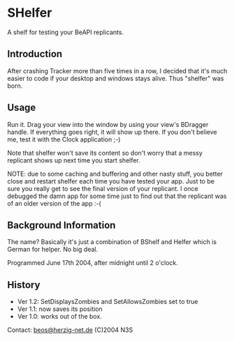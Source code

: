 SHelfer
=======

A shelf for testing your BeAPI replicants.

Introduction
------------

After crashing Tracker more than five times in a row, I decided that it's much
easier to code if your desktop and windows stays alive. Thus "shelfer" was born.

Usage
-----

Run it. Drag your view into the window by using your view's BDragger handle. If
everything goes right, it will show up there. If you don't believe me, test it
with the Clock application ;-)

Note that shelfer won't save its content so don't worry that a messy replicant
shows up next time you start shelfer.

NOTE: due to some caching and buffering and other nasty stuff, you better close
and restart shelfer each time you have tested your app. Just to be sure you
really get to see the final version of your replicant. I once debugged the damn
app for some time just to find out that the replicant was of an older version of
the app :-(

Background Information
----------------------

The name? Basically it's just a combination of BShelf and Helfer which is German
for helper. No big deal.

Programmed June 17th 2004, after midnight until 2 o'clock.

History
-------

* Ver 1.2: SetDisplaysZombies and SetAllowsZombies set to true
* Ver 1.1: now saves its position
* Ver 1.0: works out of the box.

Contact: beos@herzig-net.de
(C)2004 N3S
